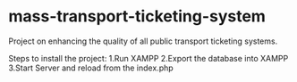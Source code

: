 # mass-transport-ticketing-system
Project on enhancing the quality of all public transport ticketing systems.


Steps to install the project:
1.Run XAMPP
2.Export the database into XAMPP
3.Start Server and reload from the index.php

